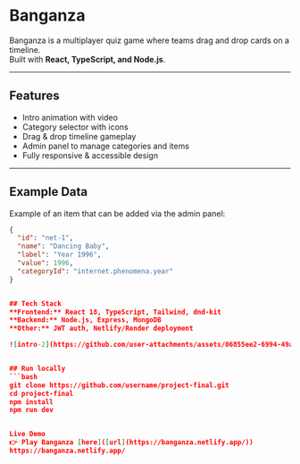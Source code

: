 # Banganza

Banganza is a multiplayer quiz game where teams drag and drop cards on a timeline.  
Built with **React, TypeScript, and Node.js**.

---

## Features
- Intro animation with video
- Category selector with icons
- Drag & drop timeline gameplay
- Admin panel to manage categories and items
- Fully responsive & accessible design

---

## Example Data
Example of an item that can be added via the admin panel:

```json
{
  "id": "net-1",
  "name": "Dancing Baby",
  "label": "Year 1996",
  "value": 1996,
  "categoryId": "internet.phenomena.year"
}


## Tech Stack
**Frontend:** React 18, TypeScript, Tailwind, dnd-kit  
**Backend:** Node.js, Express, MongoDB  
**Other:** JWT auth, Netlify/Render deployment

![intro-2](https://github.com/user-attachments/assets/06855ee2-6994-49ab-956b-3b968b672752)


## Run locally
```bash
git clone https://github.com/username/project-final.git
cd project-final
npm install
npm run dev


Live Demo
👉 Play Banganza [here]([url](https://banganza.netlify.app/))
https://banganza.netlify.app/
